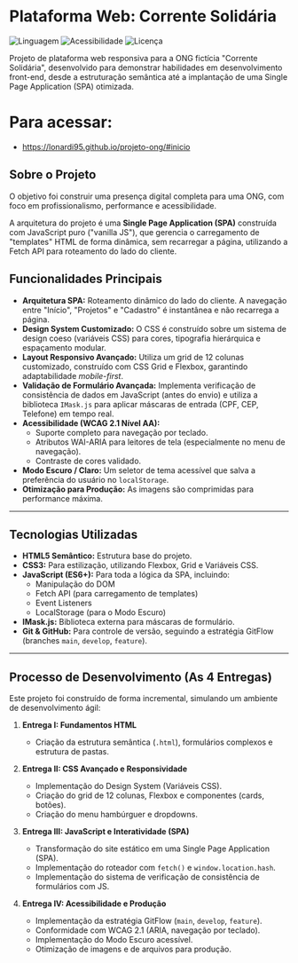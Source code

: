 # Plataforma Web: Corrente Solidária

![Linguagem](https://img.shields.io/badge/Language-JavaScript-F7DF1E?style=for-the-badge)
![Acessibilidade](https://img.shields.io/badge/Accessibility-WCAG%202.1%20AA-007bff?style=for-the-badge)
![Licença](https://img.shields.io/badge/License-MIT-green?style=for-the-badge)

Projeto de plataforma web responsiva para a ONG fictícia "Corrente Solidária", desenvolvido para demonstrar habilidades em desenvolvimento front-end, desde a estruturação semântica até a implantação de uma Single Page Application (SPA) otimizada.

# Para acessar:
- https://lonardi95.github.io/projeto-ong/#inicio

## Sobre o Projeto

O objetivo foi construir uma presença digital completa para uma ONG, com foco em profissionalismo, performance e acessibilidade.

A arquitetura do projeto é uma **Single Page Application (SPA)** construída com JavaScript puro ("vanilla JS"), que gerencia o carregamento de "templates" HTML de forma dinâmica, sem recarregar a página, utilizando a Fetch API para roteamento do lado do cliente.

## Funcionalidades Principais

* **Arquitetura SPA:** Roteamento dinâmico do lado do cliente. A navegação entre "Início", "Projetos" e "Cadastro" é instantânea e não recarrega a página.
* **Design System Customizado:** O CSS é construído sobre um sistema de design coeso (variáveis CSS) para cores, tipografia hierárquica e espaçamento modular.
* **Layout Responsivo Avançado:** Utiliza um grid de 12 colunas customizado, construído com CSS Grid e Flexbox, garantindo adaptabilidade *mobile-first*.
* **Validação de Formulário Avançada:** Implementa verificação de consistência de dados em JavaScript (antes do envio) e utiliza a biblioteca `IMask.js` para aplicar máscaras de entrada (CPF, CEP, Telefone) em tempo real.
* **Acessibilidade (WCAG 2.1 Nível AA):**
    * Suporte completo para navegação por teclado.
    * Atributos WAI-ARIA para leitores de tela (especialmente no menu de navegação).
    * Contraste de cores validado.
* **Modo Escuro / Claro:** Um seletor de tema acessível que salva a preferência do usuário no `localStorage`.
* **Otimização para Produção:** As imagens são comprimidas para performance máxima.

---

## Tecnologias Utilizadas

* **HTML5 Semântico:** Estrutura base do projeto.
* **CSS3:** Para estilização, utilizando Flexbox, Grid e Variáveis CSS.
* **JavaScript (ES6+):** Para toda a lógica da SPA, incluindo:
    * Manipulação do DOM
    * Fetch API (para carregamento de templates)
    * Event Listeners
    * LocalStorage (para o Modo Escuro)
* **IMask.js:** Biblioteca externa para máscaras de formulário.
* **Git & GitHub:** Para controle de versão, seguindo a estratégia GitFlow (branches `main`, `develop`, `feature`).

---

## Processo de Desenvolvimento (As 4 Entregas)

Este projeto foi construído de forma incremental, simulando um ambiente de desenvolvimento ágil:

1.  **Entrega I: Fundamentos HTML**
    * Criação da estrutura semântica (`.html`), formulários complexos e estrutura de pastas.

2.  **Entrega II: CSS Avançado e Responsividade**
    * Implementação do Design System (Variáveis CSS).
    * Criação do grid de 12 colunas, Flexbox e componentes (cards, botões).
    * Criação do menu hambúrguer e dropdowns.

3.  **Entrega III: JavaScript e Interatividade (SPA)**
    * Transformação do site estático em uma Single Page Application (SPA).
    * Implementação do roteador com `fetch()` e `window.location.hash`.
    * Implementação do sistema de verificação de consistência de formulários com JS.

4.  **Entrega IV: Acessibilidade e Produção**
    * Implementação da estratégia GitFlow (`main`, `develop`, `feature`).
    * Conformidade com WCAG 2.1 (ARIA, navegação por teclado).
    * Implementação do Modo Escuro acessível.
    * Otimização de imagens e de arquivos para produção.


